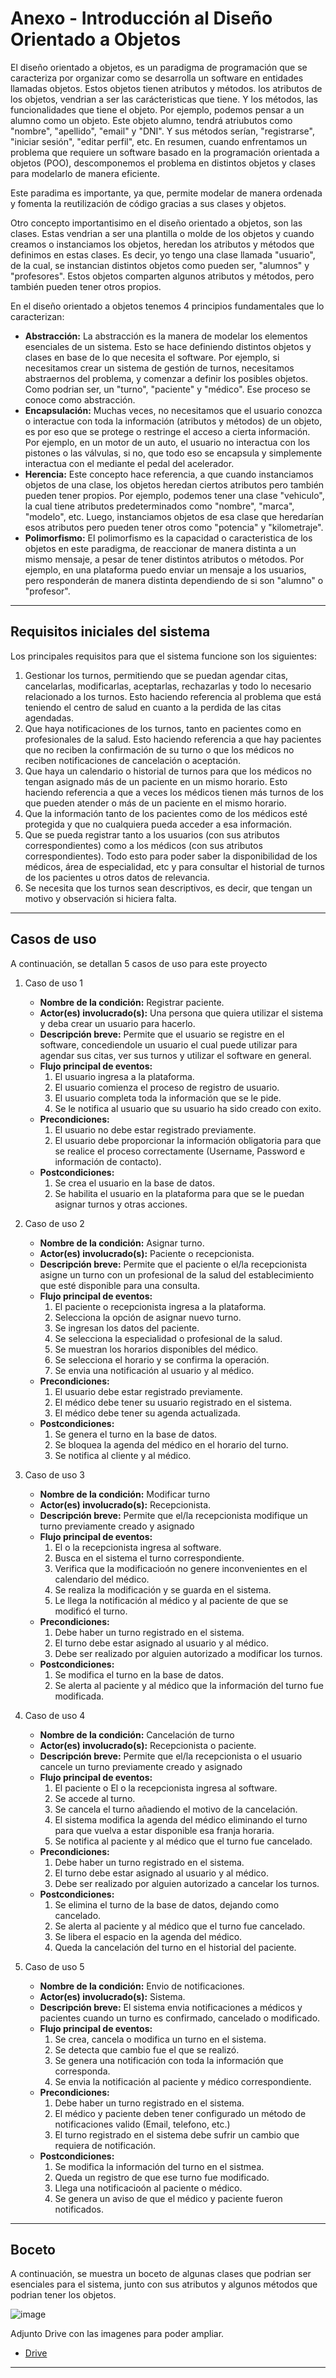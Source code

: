 # Anexo - Introducción al Diseño Orientado a Objetos

El diseño orientado a objetos, es un paradigma de programación que se caracteriza por organizar como se desarrolla un software en entidades llamadas objetos. Estos objetos tienen atributos y métodos. los atributos de los objetos, vendrian a ser las carácteristicas que tiene. Y los métodos, las funcionalidades que tiene el objeto. Por ejemplo, podemos pensar a un alumno como un objeto. Este objeto alumno, tendrá atriubutos como "nombre", "apellido", "email" y "DNI". Y sus métodos serían, "registrarse", "iniciar sesión", "editar perfil", etc. En resumen, cuando enfrentamos un problema que requiere un software basado en la programación orientada a objetos (POO), descomponemos el problema en distintos objetos y clases para modelarlo de manera eficiente.

Este paradima es importante, ya que, permite modelar de manera ordenada y fomenta la reutilización de código gracias a sus clases y objetos.

Otro concepto importantisimo en el diseño orientado a objetos, son las clases. Estas vendrian a ser una plantilla o molde de los objetos y cuando creamos o instanciamos los objetos, heredan los atributos y métodos que definimos en estas clases. Es decir, yo tengo una clase llamada "usuario", de la cual, se instancian distintos objetos como pueden ser, "alumnos" y "profesores". Estos objetos comparten algunos atributos y métodos, pero también pueden tener otros propios.

En el diseño orientado a objetos tenemos 4 principios fundamentales que lo caracterizan:

* **Abstracción:** La abstracción es la manera de modelar los elementos esenciales de un sistema. Esto se hace definiendo distintos objetos y clases en base de lo que necesita el software. Por ejemplo, si necesitamos crear un sistema de gestión de turnos, necesitamos abstraernos del problema, y comenzar a definir los posibles objetos. Como podrian ser, un "turno", "paciente" y "médico". Ese proceso se conoce como abstracción.
* **Encapsulación:** Muchas veces, no necesitamos que el usuario conozca o interactue con toda la información (atributos y métodos) de un objeto, es por eso que se protege o restringe el acceso a cierta información. Por ejemplo, en un motor de un auto, el usuario no interactua con los pistones o las válvulas, si no, que todo eso se encapsula y simplemente interactua con el mediante el pedal del acelerador.
* **Herencia:** Este concepto hace referencia, a que cuando instanciamos objetos de una clase, los objetos heredan ciertos atributos pero también pueden tener propios. Por ejemplo, podemos tener una clase "vehiculo", la cual tiene atributos predeterminados como "nombre", "marca", "modelo", etc. Luego, instanciamos objetos de esa clase que heredarían esos atributos pero pueden tener otros como "potencia" y "kilometraje".
* **Polimorfismo:** El polimorfismo es la capacidad o caracteristica de los objetos en este paradigma, de reaccionar de manera distinta a un mismo mensaje, a pesar de tener distintos atributos o métodos. Por ejemplo, en una plataforma puedo enviar un mensaje a los usuarios, pero responderán de manera distinta dependiendo de si son "alumno" o "profesor".

***

## Requisitos iniciales del sistema

Los principales requisitos para que el sistema funcione son los siguientes:

1. Gestionar los turnos, permitiendo que se puedan agendar citas, cancelarlas, modificarlas, aceptarlas, rechazarlas y todo lo necesario relacionado a los turnos. Esto haciendo referencia al problema que está teniendo el centro de salud en cuanto a la perdida de las citas agendadas.
2. Que haya notificaciones de los turnos, tanto en pacientes como en profesionales de la salud. Esto haciendo referencia a que hay pacientes que no reciben la confirmación de su turno o que los médicos no reciben notificaciones de cancelación o aceptación.
3. Que haya un calendario o historial de turnos para que los médicos no tengan asignado más de un paciente en un mismo horario. Esto haciendo referencia a que a veces los médicos tienen más turnos de los que pueden atender o más de un paciente en el mismo horario.
4. Que la información tanto de los pacientes como de los médicos esté protegida y que no cualquiera pueda acceder a esa información.
5. Que se pueda registrar tanto a los usuarios (con sus atributos correspondientes) como a los médicos (con sus atributos correspondientes). Todo esto para poder saber la disponibilidad de los médicos, área de especialidad, etc y para consultar el historial de turnos de los pacientes u otros datos de relevancia.
6. Se necesita que los turnos sean descriptivos, es decir, que tengan un motivo y observación si hiciera falta.

***

## Casos de uso

A continuación, se detallan 5 casos de uso para este proyecto

1. Caso de uso 1
   * **Nombre de la condición:** Registrar paciente.
   * **Actor(es) involucrado(s):** Una persona que quiera utilizar el sistema y deba crear un usuario para hacerlo.
   * **Descripción breve:** Permite que el usuario se registre en el software, concediendole un usuario el cual puede utilizar para agendar sus citas, ver sus turnos y utilizar el software en general.
   * **Flujo principal de eventos:**
      1. El usuario ingresa a la plataforma.
      2. El usuario comienza el proceso de registro de usuario.
      3. El usuario completa toda la información que se le pide.
      4. Se le notifica al usuario que su usuario ha sido creado con exito.
   * **Precondiciones:**
      1. El usuario no debe estar registrado previamente.
      2. El usuario debe proporcionar la información obligatoria para que se realice el proceso correctamente (Username, Password e información de contacto).
   * **Postcondiciones:**
      1. Se crea el usuario en la base de datos.
      2. Se habilita el usuario en la plataforma para que se le puedan asignar turnos y otras acciones.
    
2. Caso de uso 2
   * **Nombre de la condición:** Asignar turno.
   * **Actor(es) involucrado(s):** Paciente o recepcionista.
   * **Descripción breve:** Permite que el paciente o el/la recepcionista asigne un turno con un profesional de la salud del establecimiento que esté disponible para una consulta.
   * **Flujo principal de eventos:**
      1. El paciente o recepcionista ingresa a la plataforma.
      2. Selecciona la opción de asignar nuevo turno.
      3. Se ingresan los datos del paciente.
      4. Se selecciona la especialidad o profesional de la salud.
      5. Se muestran los horarios disponibles del médico.
      6. Se selecciona el horario y se confirma la operación.
      7. Se envia una notificación al usuario y al médico.
   * **Precondiciones:**
      1. El usuario debe estar registrado previamente.
      2. El médico debe tener su usuario registrado en el sistema.
      3. El médico debe tener su agenda actualizada.
   * **Postcondiciones:**
      1. Se genera el turno en la base de datos.
      2. Se bloquea la agenda del médico en el horario del turno.
      3. Se notifica al cliente y al médico.
    
3. Caso de uso 3
   * **Nombre de la condición:** Modificar turno
   * **Actor(es) involucrado(s):** Recepcionista.
   * **Descripción breve:** Permite que el/la recepcionista modifique un turno previamente creado y asignado
   * **Flujo principal de eventos:**
      1. El o la recepcionista ingresa al software.
      2. Busca en el sistema el turno correspondiente.
      3. Verifica que la modificacioón no genere inconvenientes en el calendario del médico.
      4. Se realiza la modificación y se guarda en el sistema.
      5. Le llega la notificación al médico y al paciente de que se modificó el turno.
   * **Precondiciones:**
      1. Debe haber un turno registrado en el sistema.
      2. El turno debe estar asignado al usuario y al médico.
      3. Debe ser realizado por alguien autorizado a modificar los turnos.
   * **Postcondiciones:**
      1. Se modifica el turno en la base de datos.
      2. Se alerta al paciente y al médico que la información del turno fue modificada.
    
4. Caso de uso 4
   * **Nombre de la condición:** Cancelación de turno
   * **Actor(es) involucrado(s):** Recepcionista o paciente.
   * **Descripción breve:** Permite que el/la recepcionista o el usuario cancele un turno previamente creado y asignado
   * **Flujo principal de eventos:**
      1. El paciente o El o la recepcionista ingresa al software.
      2. Se accede al turno.
      3. Se cancela el turno añadiendo el motivo de la cancelación.
      4. El sistema modifica la agenda del médico eliminando el turno para que vuelva a estar disponible esa franja horaria.
      5. Se notifica al paciente y al médico que el turno fue cancelado.
   * **Precondiciones:**
      1. Debe haber un turno registrado en el sistema.
      2. El turno debe estar asignado al usuario y al médico.
      3. Debe ser realizado por alguien autorizado a cancelar los turnos.
   * **Postcondiciones:**
      1. Se elimina el turno de la base de datos, dejando como cancelado.
      2. Se alerta al paciente y al médico que el turno fue cancelado.
      3. Se libera el espacio en la agenda del médico.
      4. Queda la cancelación del turno en el historial del paciente.
    
5. Caso de uso 5
   * **Nombre de la condición:** Envio de notificaciones.
   * **Actor(es) involucrado(s):** Sistema.
   * **Descripción breve:** El sistema envia notificaciones a médicos y pacientes cuando un turno es confirmado, cancelado o modificado.
   * **Flujo principal de eventos:**
      1. Se crea, cancela o modifica un turno en el sistema.
      2. Se detecta que cambio fue el que se realizó.
      3. Se genera una notificación con toda la información que corresponda.
      4. Se envia la notificación al paciente y médico correspondiente.
   * **Precondiciones:**
      1. Debe haber un turno registrado en el sistema.
      2. El médico y paciente deben tener configurado un método de notificaciones valido (Email, telefono, etc.)
      3. El turno registrado en el sistema debe sufrir un cambio que requiera de notificación.
   * **Postcondiciones:**
      1. Se modifica la información del turno en el sistmea.
      2. Queda un registro de que ese turno fue modificado.
      3. Llega una notificacioón al paciente o médico.
      4. Se genera un aviso de que el médico y paciente fueron notificados.

***
## Boceto

A continuación, se muestra un boceto de algunas clases que podrian ser esenciales para el sistema, junto con sus atributos y algunos métodos que podrian tener los objetos.

![image](https://github.com/user-attachments/assets/7aee5bd9-e7a8-4c96-997d-c9056b408a74)

Adjunto Drive con las imagenes para poder ampliar.
* [Drive](https://drive.google.com/drive/folders/17_KnIxeTcrqZwreICrTublJ4TFQK8DlJ?usp=sharing)

***
